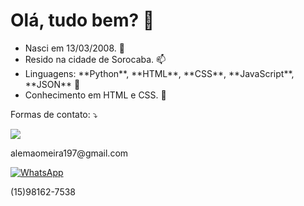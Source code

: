 <h1> Olá, tudo bem? 👋</h1>
<ul>
  <li>Nasci em 13/03/2008. 🌱</li>
  <li>Resido na cidade de Sorocaba. 📫</li>
  <li>Linguagens: **Python**, **HTML**, **CSS**, **JavaScript**, **JSON** 💬</li>
  <li>Conhecimento em HTML e CSS. 🤔</li>
</ul>



<p align="left">
  Formas de contato: ⤵️
</p>
<p align="left">
  <a href="mailto:alemaomeira197@gmail.com" title="Gmail">
  <img src="https://img.shields.io/badge/-Gmail-FF0000?style=flat-square&labelColor=FF0000&logo=gmail&logoColor=white&link= alt="Gmail"/></a>
  <p>alemaomeira197@gmail.com</p>
  <a href="https://wa.me/5515981627538" title="WhatsApp" target="_blank">
  <img src="https://img.shields.io/badge/-WhatsApp-25d366?style=flat-square&labelColor=25d366&logo=whatsapp&logoColor=white&link=API-DO-SEU-WHATSAPP" alt="WhatsApp"/></a>
  <p>(15)98162-7538</p>
</p>
<!--
**Ezeki3l-sys/Ezeki3l-sys** is a ✨ _special_ ✨ repository because its `README.md` (this file) appears on your GitHub profile.

Here are some ideas to get you started:

- 🔭 I’m currently working on ...
- 🌱 I’m currently learning ...
- 👯 I’m looking to collaborate on ...
- 🤔 I’m looking for help with ...
- 💬 Ask me about ...
- 📫 How to reach me: ...
- 😄 Pronouns: ...
- ⚡ Fun fact: ...
-->
